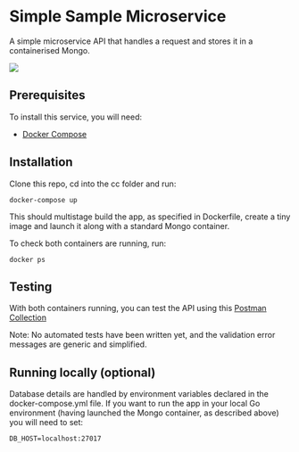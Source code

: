 # Simple Sample Microservice
A simple microservice API that handles a request and stores it in a containerised Mongo.

![](https://docs.google.com/drawings/d/e/2PACX-1vQTD4mIs6vQ9bYWKmR_vyIHZlB5ebCW3ITMO7BcW_6vOA3Gg9lQygLY6C1Vb21SCn6ZwryhOtTtmlOr/pub?w=666&h=985)

## Prerequisites
To install this service, you will need:

- [Docker Compose](https://docs.docker.com/compose/install/)

## Installation
Clone this repo, cd into the cc folder and run:

`docker-compose up`

This should multistage build the app, as specified in Dockerfile, create a tiny image and launch it along with a standard Mongo container.

To check both containers are running, run:

`docker ps`

## Testing
With both containers running, you can test the API using this [Postman Collection](https://documenter.getpostman.com/view/9321625/Szmcbf1R)

Note: No automated tests have been written yet, and the validation error messages are generic and simplified.

## Running locally (optional)
Database details are handled by environment variables declared in the docker-compose.yml file. If you want to run the app in your local Go environment (having launched the Mongo container, as described above) you will need to set:

`DB_HOST=localhost:27017`

